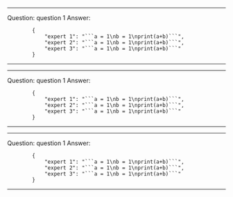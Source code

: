 ---------------------------
Question: question 1
Answer:

            {
                "expert 1": "```a = 1\nb = 1\nprint(a+b)```",
                "expert 2": "```a = 1\nb = 1\nprint(a+b)```",
                "expert 3": "```a = 1\nb = 1\nprint(a+b)```"
            }
            
---------------------------
---------------------------
Question: question 1
Answer:

            {
                "expert 1": "```a = 1\nb = 1\nprint(a+b)```",
                "expert 2": "```a = 1\nb = 1\nprint(a+b)```",
                "expert 3": "```a = 1\nb = 1\nprint(a+b)```"
            }
            
---------------------------
---------------------------
Question: question 1
Answer:

            {
                "expert 1": "```a = 1\nb = 1\nprint(a+b)```",
                "expert 2": "```a = 1\nb = 1\nprint(a+b)```",
                "expert 3": "```a = 1\nb = 1\nprint(a+b)```"
            }
            
---------------------------
